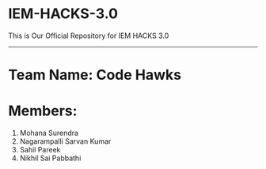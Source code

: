 # IEM-HACKS-3.0
This is Our Official Repository for IEM HACKS 3.0
<hr>
<h1>Team Name: Code Hawks</h1>
<h1>Members:</h1>
<ol>
  <li>Mohana Surendra</li>
  <li>Nagarampalli Sarvan Kumar</li>
  <li>Sahil Pareek</li>
  <li>Nikhil Sai Pabbathi</li>
</ol>

